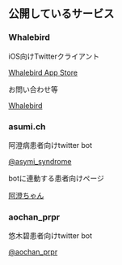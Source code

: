 ## 公開しているサービス

### Whalebird

iOS向けTwitterクライアント

[Whalebird App Store](https://itunes.apple.com/jp/app/id955717062)


お問い合わせ等

[Whalebird](http://whalebird.org/)


### asumi.ch

阿澄病患者向けtwitter bot

[@asymi_syndrome](https://twitter.com/asumi_syndrome)


botに連動する患者向けページ

[阿澄ちゃん](www.asumi.ch)

### aochan_prpr

悠木碧患者向けtwitter bot

[@aochan_prpr](https://twitter.com/aochan_prpr)

